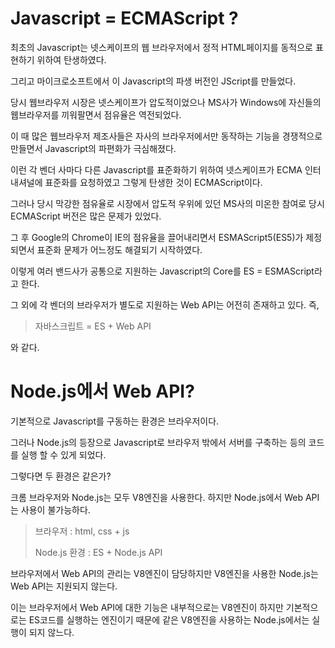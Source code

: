 # Javascript = ECMAScript ?

최초의 Javascript는 넷스케이프의 웹 브라우저에서 정적 HTML페이지를 동적으로 표현하기 위하여 탄생하였다.

그리고 마이크로소프트에서 이 Javascript의 파생 버전인 JScript를 만들었다.

당시 웹브라우저 시장은 넷스케이프가 압도적이었으나 MS사가 Windows에 자신들의 웹브라우저를 끼워팔면서 점유율은 역전되었다.

이 때 많은 웹브라우저 제조사들은 자사의 브라우저에서만 동작하는 기능을 경쟁적으로 만들면서 Javascript의 파편화가 극심해졌다.

이런 각 벤더 사마다 다른 Javascript를 표준화하기 위하여 넷스케이프가 ECMA 인터내셔널에 표준화를 요청하였고 그렇게 탄생한 것이 ECMAScript이다.

그러나 당시 막강한 점유율로 시장에서 압도적 우위에 있던 MS사의 미온한 참여로 당시 ECMAScript 버전은 많은 문제가 있었다.

그 후 Google의 Chrome이 IE의 점유율을 끌어내리면서 ESMAScript5(ES5)가 제정되면서 표준화 문제가 어느정도 해결되기 시작하였다.

이렇게 여러 밴드사가 공통으로 지원하는 Javascript의 Core를 ES = ESMAScript라고 한다.

그 외에 각 벤더의 브라우저가 별도로 지원하는 Web API는 어전히 존재하고 있다.
즉,

> 자바스크립트 = ES + Web API

와 같다.

# Node.js에서 Web API?

기본적으로 Javascript를 구동하는 환경은 브라우저이다.

그러나 Node.js의 등장으로 Javascript로 브라우저 밖에서 서버를 구축하는 등의 코드를 실행 할 수 있게 되었다.

그렇다면 두 환경은 같은가?

크롬 브라우저와 Node.js는 모두 V8엔진을 사용한다. 하지만 Node.js에서 Web API는 사용이 불가능하다.

> 브라우저 : html, css + js
>
> Node.js 환경 : ES + Node.js API

브라우저에서 Web API의 관리는 V8엔진이 담당하지만 V8엔진을 사용한 Node.js는 Web API는 지원되지 않는다.

이는 브라우저에서 Web API에 대한 기능은 내부적으로는 V8엔진이 하지만 기본적으로는 ES코드를 실행하는 엔진이기 때문에 같은 V8엔진을 사용하는 Node.js에서는 실행이 되지 않느다.
